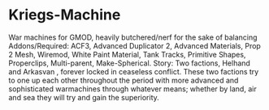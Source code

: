 # Kriegs-Machine
War machines for GMOD, heavily butchered/nerf for the sake of balancing
Addons/Required: ACF3, Advanced Duplicator 2, Advanced Materials, Prop 2 Mesh, Wiremod, White Paint Material, Tank Tracks, Primitive Shapes, Properclips, Multi-parent, Make-Spherical.
Story: Two factions, Helhand and Arkasvan , forever locked in ceaseless conflict. These two factions try to one up each other throughout the period with more advanced and sophisticated warmachines through whatever means; whether by land, air and sea they will try and gain the superiority. 
